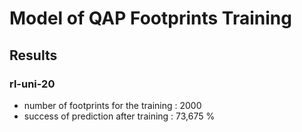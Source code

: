 # Model of QAP Footprints Training

## Results 

### rl-uni-20
 - number of footprints for the training : 2000
 - success of prediction after training : 73,675 %
